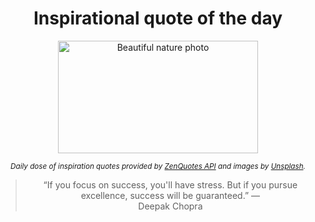 
<div align="center">

# Inspirational quote of the day

<img src="./data/photo.jpeg" alt="Beautiful nature photo" width="320" height="180">

<sub><i>Daily dose of inspiration quotes provided by [ZenQuotes API](https://zenquotes.io/) and images by [Unsplash](https://unsplash.com/).</i></sub>


<blockquote>&ldquo;If you focus on success, you'll have stress. But if you pursue excellence, success will be guaranteed.&rdquo; &mdash; <footer>Deepak Chopra</footer></blockquote>

</div>
